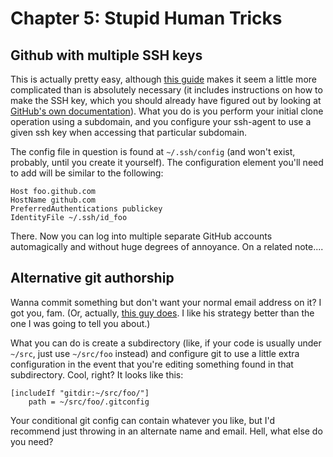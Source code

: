 # Chapter 5: Stupid Human Tricks

## Github with multiple SSH keys

This is actually pretty easy, although [this guide](https://medium.com/@trionkidnapper/ssh-keys-with-multiple-github-accounts-c67db56f191e) makes it seem a little more complicated than is absolutely necessary (it includes instructions on how to make the SSH key, which you should already have figured out by looking at [GitHub's own documentation](https://docs.github.com/en/github/authenticating-to-github/connecting-to-github-with-ssh)). What you do is you perform your initial clone operation using a subdomain, and you configure your ssh-agent to use a given ssh key when accessing that particular subdomain.

The config file in question is found at `~/.ssh/config` (and won't exist, probably, until you create it yourself). The configuration element you'll need to add will be similar to the following:

```
Host foo.github.com
HostName github.com
PreferredAuthentications publickey
IdentityFile ~/.ssh/id_foo
```

There. Now you can log into multiple separate GitHub accounts automagically and without huge degrees of annoyance. On a related note....

## Alternative git authorship

Wanna commit something but don't want your normal email address on it? I got you, fam. (Or, actually, [this guy does](https://stackoverflow.com/questions/8337071/different-gitconfig-for-a-given-subdirectory). I like his strategy better than the one I was going to tell you about.)

What you can do is create a subdirectory (like, if your code is usually under `~/src`, just use `~/src/foo` instead) and configure git to use a little extra configuration in the event that you're editing something found in that subdirectory. Cool, right? It looks like this:

```
[includeIf "gitdir:~/src/foo/"]
    path = ~/src/foo/.gitconfig
```

Your conditional git config can contain whatever you like, but I'd recommend just throwing in an alternate name and email. Hell, what else do you need?

